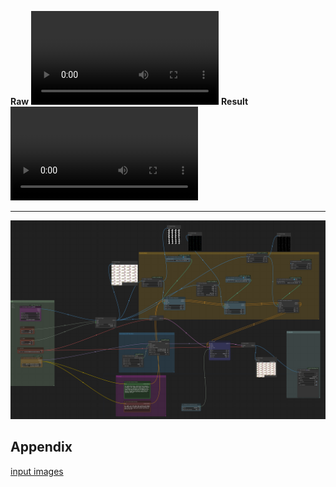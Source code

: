 **Raw**
![](./raw.mp4)
**Result**
![](./video.mp4)

---

![](./workflow.png)

## Appendix
[input images](./input/)
